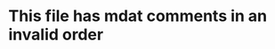 # This file has mdat comments in an invalid order

<!-- table-of-contents -->

<!-- title -->

<!-- license -->

<!-- contributing -->

<!-- badges -->
